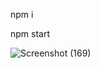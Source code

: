 npm i

npm start


![Screenshot (169)](https://github.com/user-attachments/assets/5973a963-14fe-4c74-ba4a-1815c1e71908)
